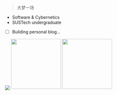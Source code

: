 > 大梦一场
- Software & Cybernetics
- SUSTech undergraduate
  
- [ ] Building personal blog...
    
<p>
<img 
  align="center"
  src="https://github-profile-summary-cards.vercel.app/api/cards/profile-details?username=squarezhong&theme=merko"
  />
<img 
  height=165
  src="https://github-readme-stats.vercel.app/api?username=squarezhong&show_icons=true&count_private=true&theme=merko&rank_icon=github"
  />
<img 
  height=165
  src="https://github-readme-stats.vercel.app/api/top-langs/?username=squarezhong&layout=compact&theme=merko&exclude_repo=notion-blog"
  />
<p>
  
<!---
SquareZhong/SquareZhong is a ✨ special ✨ repository because its `README.md` (this file) appears on your GitHub profile.
You can click the Preview link to take a look at your changes.
--->
